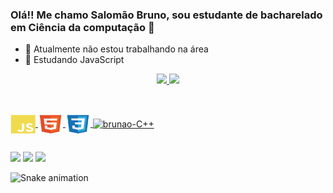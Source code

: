### Olá!! Me chamo Salomão Bruno, sou estudante de bacharelado em Ciência da computação 👋

- 🔭 Atualmente não estou trabalhando na área
- 🌱 Estudando JavaScript

<div align="center">
  <a href="https://github.com/brunaoks">
  <img height="160em" src="https://github-readme-stats.vercel.app/api?username=brunaoks&show_icons=true&theme=tokyonight&include_all_commits=true&count_private=true"/>
  <img height="160em" src="https://github-readme-stats.vercel.app/api/top-langs/?username=brunaoks&layout=compact&langs_count=7&theme=monokai"/>
</div>

 ##
  
 <div style="display: inline_block"><br>
  <img align="center" alt="brunao-JS" height="30" width="40" src="https://raw.githubusercontent.com/devicons/devicon/master/icons/javascript/javascript-plain.svg">
  <img align="center" alt="brunao-HTML" height="30" width="40" src="https://raw.githubusercontent.com/devicons/devicon/master/icons/html5/html5-original.svg">
  <img align="center" alt="brunao-CSS" height="30" width="40" src="https://raw.githubusercontent.com/devicons/devicon/master/icons/css3/css3-original.svg">
  <img align="center" alt="brunao-C++" height="30" width="40" src="https://cdn.jsdelivr.net/gh/devicons/devicon/icons/cplusplus/cplusplus-original.svg">
</div>
  
##

<div> 
  <a href="https://www.instagram.com/bruno_florenc0/" target="_blank"><img src="https://img.shields.io/badge/-Instagram-%23E4405F?style=for-the-badge&logo=instagram&logoColor=white" target="_blank"></a>
  <a href = "mailto:sfbruno2002@gmail.com"><img src="https://img.shields.io/badge/-Gmail-%23333?style=for-the-badge&logo=gmail&logoColor=white" target="_blank"></a>
  <a href="https://www.linkedin.com/in/salomao-bruno" target="_blank"><img src="https://img.shields.io/badge/-LinkedIn-%230077B5?style=for-the-badge&logo=linkedin&logoColor=white" target="_blank"></a>
  
  ![Snake animation](https://github.com/brunaoks/brunaoks/blob/output/github-contribution-grid-snake.svg)
 
</div>
